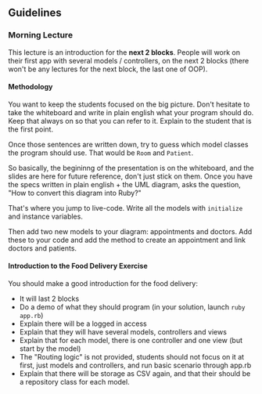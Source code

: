## Guidelines

### Morning Lecture

This lecture is an introduction for the **next 2 blocks**. People will
work on their first app with several models / controllers, on the
next 2 blocks (there won't be any lectures for the next block, the last one of OOP).

#### Methodology

You want to keep the students focused on the big picture. Don't hesitate to
take the whiteboard and write in plain english what your program should do.
Keep that always on so that you can refer to it. Explain to the student
that is the first point.

Once those sentences are written down, try to guess which model classes
the program should use. That would be `Room` and `Patient`.

So basically, the begininng of the presentation is on the whiteboard, and
the slides are here for future reference, don't just stick on them. Once
you have the specs written in plain english + the UML diagram, asks the question,
"How to convert this diagram into Ruby?"

That's where you jump to live-code. Write all the models with `initialize` and
instance variables.

Then add two new models to your diagram: appointments and doctors. Add these to your code and add the method to create an appointment and link doctors and patients.

#### Introduction to the Food Delivery Exercise

You should make a good introduction for the food delivery:

- It will last 2 blocks
- Do a demo of what they should program (in your solution, launch `ruby app.rb`)
- Explain there will be a logged in access
- Explain that they will have several models, controllers and views
- Explain that for each model, there is one controller and one view (but start by the model)
- The "Routing logic" is not provided, students should not focus on it at first, just models and controllers, and run basic scenario through app.rb
- Explain that there will be storage as CSV again, and that their should be a repository class for each model.
